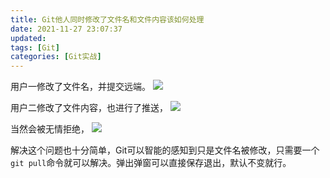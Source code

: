 ```yaml
---
title: Git他人同时修改了文件名和文件内容该如何处理
date: 2021-11-27 23:07:37
updated:
tags: [Git]
categories: [Git实战]
---
```


用户一修改了文件名，并提交远端。
![](https://gitee.com/dominic_z/markdown_picbed/raw/master/img/202111272319842.png)

用户二修改了文件内容，也进行了推送，
![](https://gitee.com/dominic_z/markdown_picbed/raw/master/img/202111272320474.png)

当然会被无情拒绝，
![](https://gitee.com/dominic_z/markdown_picbed/raw/master/img/202111272321244.png)

解决这个问题也十分简单，Git可以智能的感知到只是文件名被修改，只需要一个`git pull`命令就可以解决。弹出弹窗可以直接保存退出，默认不变就行。

